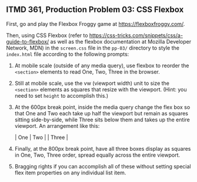 ## ITMD 361, Production Problem 03: CSS Flexbox

First, go and play the Flexbox Froggy game at https://flexboxfroggy.com/.

Then, using CSS Flexbox (refer to https://css-tricks.com/snippets/css/a-guide-to-flexbox/ as well as the
flexbox documentation at Mozilla Developer Network, MDN) in the `screen.css` file in the `pp-03/`
directory to style the `index.html` file according to the following prompts:

1. At mobile scale (outside of any media query), use flexbox to reorder the `<section>` elements
to read One, Two, Three in the browser.

2. Still at mobile scale, use the vw (viewport width) unit to size the `<section>` elements as
squares that resize with the viewport. (Hint: you need to set `height` to accomplish this.)

3. At the 600px break point, inside the media query change the flex box so that One and Two each
take up half the viewport but remain as squares sitting side-by-side, while Three sits below them
and takes up the entire viewport. An arrangement like this:

    | One | Two |
    |   Three   |

4. Finally, at the 800px break point, have all three boxes display as squares in One, Two, Three
order, spread equally across the entire viewport.

5. Bragging rights if you can accomplish all of these without setting special flex item properties
on any individual list item.
